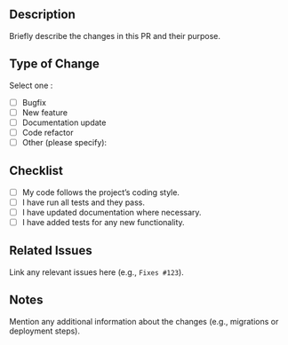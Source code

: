 ## Description
Briefly describe the changes in this PR and their purpose.

## Type of Change
Select one :
- [ ] Bugfix
- [ ] New feature
- [ ] Documentation update
- [ ] Code refactor
- [ ] Other (please specify):

## Checklist
- [ ] My code follows the project’s coding style.
- [ ] I have run all tests and they pass.
- [ ] I have updated documentation where necessary.
- [ ] I have added tests for any new functionality.

## Related Issues
Link any relevant issues here (e.g., `Fixes #123`).

## Notes
Mention any additional information about the changes (e.g., migrations or deployment steps).